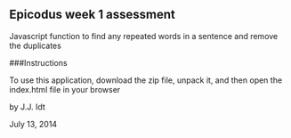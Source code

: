 ## Epicodus week 1 assessment

Javascript function to find any repeated words in a sentence and remove the duplicates

###Instructions

To use this application, download the zip file, unpack it, and then open the index.html file in your browser


by J.J. Idt

July 13, 2014
